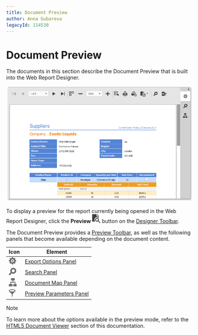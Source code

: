 ```yaml
---
title: Document Preview
author: Anna Gubareva
legacyId: 114530
---
```

# Document Preview
The documents in this section describe the Document Preview that is built into the Web Report Designer.

![web-report-designer-preview](../../images/img25058.png)

To display a preview for the report currently being opened in the Web Report Designer, click the **Preview** ![web-designer-main-toolbar-preview](../../images/img24550.png) button on the [Designer Toolbar](interface-elements/main-toolbar.md).

The Document Preview provides a [Preview Toolbar](document-preview/preview-toolbar.md), as well as the following panels that become available depending on the document content.

| Icon | Element |
|---|---|
| ![web-designer-panel-icon-export-options](../../images/img125877.png) | [Export Options Panel](document-preview/export-options-panel.md) |
| ![web-designer-panel-icon-search](../../images/img125878.png) | [Search Panel](document-preview/search-panel.md) |
| ![web-designer-panel-icon-document-map](../../images/img125879.png) | [Document Map Panel](document-preview/document-map-panel.md) |
| ![web-designer-panel-icon-preview-parameters](../../images/img125880.png) | [Preview Parameters Panel](document-preview/preview-parameters-panel.md) |

> [!NOTE]
> To learn more about the options available in the preview mode, refer to the [HTML5 Document Viewer](../document-viewer/html5-document-viewer.md) section of this documentation.